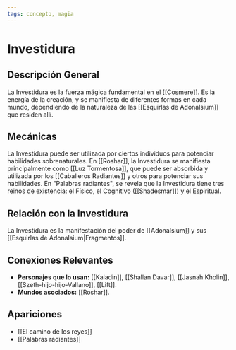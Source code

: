 ```yaml
---
tags: concepto, magia
---
```


# Investidura

## Descripción General
La Investidura es la fuerza mágica fundamental en el [[Cosmere]]. Es la energía de la creación, y se manifiesta de diferentes formas en cada mundo, dependiendo de la naturaleza de las [[Esquirlas de Adonalsium]] que residen allí.

## Mecánicas
La Investidura puede ser utilizada por ciertos individuos para potenciar habilidades sobrenaturales. En [[Roshar]], la Investidura se manifiesta principalmente como [[Luz Tormentosa]], que puede ser absorbida y utilizada por los [[Caballeros Radiantes]] y otros para potenciar sus habilidades. En "Palabras radiantes", se revela que la Investidura tiene tres reinos de existencia: el Físico, el Cognitivo ([[Shadesmar]]) y el Espiritual.

## Relación con la Investidura
La Investidura es la manifestación del poder de [[Adonalsium]] y sus [[Esquirlas de Adonalsium|Fragmentos]].

## Conexiones Relevantes
* **Personajes que lo usan:** [[Kaladin]], [[Shallan Davar]], [[Jasnah Kholin]], [[Szeth-hijo-hijo-Vallano]], [[Lift]].
* **Mundos asociados:** [[Roshar]].

## Apariciones
* [[El camino de los reyes]]
* [[Palabras radiantes]]
